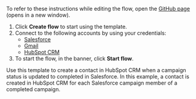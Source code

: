 To refer to these instructions while editing the flow, open the [GitHub page](https://github.com/ot4i/app-connect-templates/tree/master/resources/markdown/Create%20a%20contact%20in%20HubSpot%20CRM%20for%20each%20campaign%20member%20of%20a%20completed%20campaign%20in%20Salesforce_instructions.md) (opens in a new window).

1. Click **Create flow** to start using the template.
2. Connect to the following accounts by using your credentials:
   - [Salesforce](https://www.ibm.com/docs/en/app-connect/containers_cd?topic=apps-salesforce)
   - [Gmail](https://www.ibm.com/docs/en/app-connect/containers_cd?topic=apps-gmail)
   - [HubSpot CRM](https://www.ibm.com/docs/en/app-connect/containers_cd?topic=apps-hubspot-crm)
3. To start the flow, in the banner, click **Start flow**.


Use this template to create a contact in HubSpot CRM when a campaign status is updated to completed in Salesforce. In this example, a contact is created in HubSpot CRM for each Salesforce campaign member of a completed campaign.






